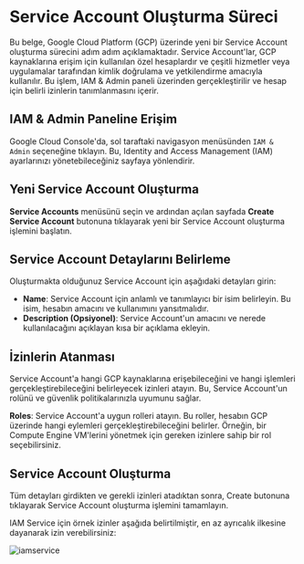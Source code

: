 # Service Account Oluşturma Süreci

Bu belge, Google Cloud Platform (GCP) üzerinde yeni bir Service Account oluşturma sürecini adım adım açıklamaktadır. Service Account'lar, GCP kaynaklarına erişim için kullanılan özel hesaplardır ve çeşitli hizmetler veya uygulamalar tarafından kimlik doğrulama ve yetkilendirme amacıyla kullanılır. Bu işlem, IAM & Admin paneli üzerinden gerçekleştirilir ve hesap için belirli izinlerin tanımlanmasını içerir.

## IAM & Admin Paneline Erişim

Google Cloud Console'da, sol taraftaki navigasyon menüsünden `IAM & Admin` seçeneğine tıklayın. Bu, Identity and Access Management (IAM) ayarlarınızı yönetebileceğiniz sayfaya yönlendirir.

## Yeni Service Account Oluşturma

**Service Accounts** menüsünü seçin ve ardından açılan sayfada **Create Service Account** butonuna tıklayarak yeni bir Service Account oluşturma işlemini başlatın.

## Service Account Detaylarını Belirleme

Oluşturmakta olduğunuz Service Account için aşağıdaki detayları girin:
    
- **Name**: Service Account için anlamlı ve tanımlayıcı bir isim belirleyin. Bu isim, hesabın amacını ve kullanımını yansıtmalıdır.
- **Description (Opsiyonel)**: Service Account'un amacını ve nerede kullanılacağını açıklayan kısa bir açıklama ekleyin.

## İzinlerin Atanması
  Service Account'a hangi GCP kaynaklarına erişebileceğini ve hangi işlemleri gerçekleştirebileceğini belirleyecek izinleri atayın. Bu, Service Account'un rolünü ve güvenlik politikalarınızla uyumunu sağlar.
  
  **Roles**: Service Account'a uygun rolleri atayın. Bu roller, hesabın GCP üzerinde hangi eylemleri gerçekleştirebileceğini belirler. Örneğin, bir Compute Engine VM'lerini yönetmek için gereken izinlere sahip bir rol seçebilirsiniz.

  
## Service Account Oluşturma
Tüm detayları girdikten ve gerekli izinleri atadıktan sonra, Create butonuna tıklayarak Service Account oluşturma işlemini tamamlayın.

IAM Service için örnek izinler aşağıda belirtilmiştir, en az ayrıcalık ilkesine dayanarak izin verebilirsiniz:

![iamservice](https://github.com/AEuphrates/Secure-and-Scalable-Web-Application/assets/155168172/e36d8d5f-5108-43d4-8529-6ea118d6ac29)
